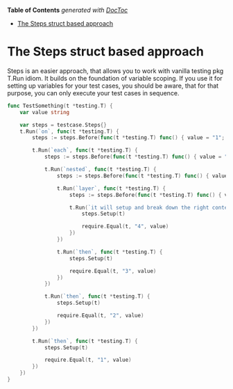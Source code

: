<!-- START doctoc generated TOC please keep comment here to allow auto update -->
<!-- DON'T EDIT THIS SECTION, INSTEAD RE-RUN doctoc TO UPDATE -->
**Table of Contents**  *generated with [DocToc](https://github.com/thlorenz/doctoc)*

- [The Steps struct based approach](#the-steps-struct-based-approach)

<!-- END doctoc generated TOC please keep comment here to allow auto update -->

# The Steps struct based approach

Steps is an easier approach, that allows you to work with vanilla testing pkg T.Run idiom.
It builds on the foundation of variable scoping.
If you use it for setting up variables for your test cases,
you should be aware, that for that purpose, you can only execute your test cases in sequence.

```go
func TestSomething(t *testing.T) {
    var value string

    var steps = testcase.Steps{}
    t.Run(`on`, func(t *testing.T) {
        steps := steps.Before(func(t *testing.T) func() { value = "1"; return func() {} })

        t.Run(`each`, func(t *testing.T) {
            steps := steps.Before(func(t *testing.T) func() { value = "2"; return func() {} })

            t.Run(`nested`, func(t *testing.T) {
                steps := steps.Before(func(t *testing.T) func() { value = "3"; return func() {} })

                t.Run(`layer`, func(t *testing.T) {
                    steps := steps.Before(func(t *testing.T) func() { value = "4"; return func() {} })

                    t.Run(`it will setup and break down the right context`, func(t *testing.T) {
                        steps.Setup(t)

                        require.Equal(t, "4", value)
                    })
                })

                t.Run(`then`, func(t *testing.T) {
                    steps.Setup(t)

                    require.Equal(t, "3", value)
                })
            })

            t.Run(`then`, func(t *testing.T) {
                steps.Setup(t)

                require.Equal(t, "2", value)
            })
        })

        t.Run(`then`, func(t *testing.T) {
            steps.Setup(t)

            require.Equal(t, "1", value)
        })
    })
}
```
